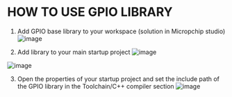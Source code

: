 # HOW TO USE GPIO LIBRARY

1. Add GPIO base library to your workspace (solution in Micropchip studio)
![image](https://github.com/czagaadam/AVR/assets/168843740/c52632ef-8acf-412d-895a-12b3651c5654)

2. Add library to your main startup project
![image](https://github.com/czagaadam/AVR/assets/168843740/db3f74a5-1c0a-4125-9a89-3bf22c0a0158)

![image](https://github.com/czagaadam/AVR/assets/168843740/2301342f-b775-4559-90b0-a528c3b7ad38)

3. Open the properties of your startup project and set the include path of the GPIO library in the Toolchain/C++ compiler section
![image](https://github.com/czagaadam/AVR/assets/168843740/624e0b33-f9f0-4663-bd63-75220356cc85)
